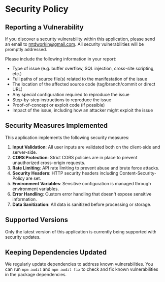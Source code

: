 # Security Policy

## Reporting a Vulnerability

If you discover a security vulnerability within this application, please send an email to mtdworkin@gmail.com. All security vulnerabilities will be promptly addressed.

Please include the following information in your report:

- Type of issue (e.g. buffer overflow, SQL injection, cross-site scripting, etc.)
- Full paths of source file(s) related to the manifestation of the issue
- The location of the affected source code (tag/branch/commit or direct URL)
- Any special configuration required to reproduce the issue
- Step-by-step instructions to reproduce the issue
- Proof-of-concept or exploit code (if possible)
- Impact of the issue, including how an attacker might exploit the issue

## Security Measures Implemented

This application implements the following security measures:

1. **Input Validation**: All user inputs are validated both on the client-side and server-side.
2. **CORS Protection**: Strict CORS policies are in place to prevent unauthorized cross-origin requests.
3. **Rate Limiting**: API rate limiting to prevent abuse and brute force attacks.
4. **Security Headers**: HTTP security headers including Content-Security-Policy are set.
5. **Environment Variables**: Sensitive configuration is managed through environment variables.
6. **Error Handling**: Custom error handling that doesn't expose sensitive information.
7. **Data Sanitization**: All data is sanitized before processing or storage.

## Supported Versions

Only the latest version of this application is currently being supported with security updates.

## Keeping Dependencies Updated

We regularly update dependencies to address known vulnerabilities. You can run `npm audit` and `npm audit fix` to check and fix known vulnerabilities in the package dependencies. 
